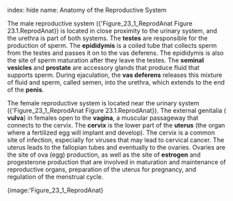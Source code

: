 index: hide
name: Anatomy of the Reproductive System

The male reproductive system ({'Figure_23_1_ReprodAnat Figure 23.1.ReprodAnat}) is located in close proximity to the urinary system, and the urethra is part of both systems. The  **testes** are responsible for the production of sperm. The  **epididymis** is a coiled tube that collects sperm from the testes and passes it on to the vas deferens. The epididymis is also the site of sperm maturation after they leave the testes. The  **seminal vesicles** and  **prostate** are accessory glands that produce fluid that supports sperm. During ejaculation, the  **vas deferens** releases this mixture of fluid and sperm, called semen, into the urethra, which extends to the end of the  **penis**.

The female reproductive system is located near the urinary system ({'Figure_23_1_ReprodAnat Figure 23.1.ReprodAnat}). The external genitalia ( **vulva**) in females open to the  **vagina**, a muscular passageway that connects to the cervix. The  **cervix** is the lower part of the  **uterus** (the organ where a fertilized egg will implant and develop). The cervix is a common site of infection, especially for viruses that may lead to cervical cancer. The uterus leads to the fallopian tubes and eventually to the ovaries. Ovaries are the site of ova (egg) production, as well as the site of  **estrogen** and progesterone production that are involved in maturation and maintenance of reproductive organs, preparation of the uterus for pregnancy, and regulation of the menstrual cycle.


{image:'Figure_23_1_ReprodAnat}
        
